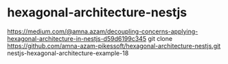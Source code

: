 # hexagonal-architecture-nestjs

https://medium.com/@amna.azam/decoupling-concerns-applying-hexagonal-architecture-in-nestjs-d59d6199c345
git clone https://github.com/amna-azam-pikessoft/hexagonal-architecture-nestjs.git nestjs-hexagonal-architecture-example-18
